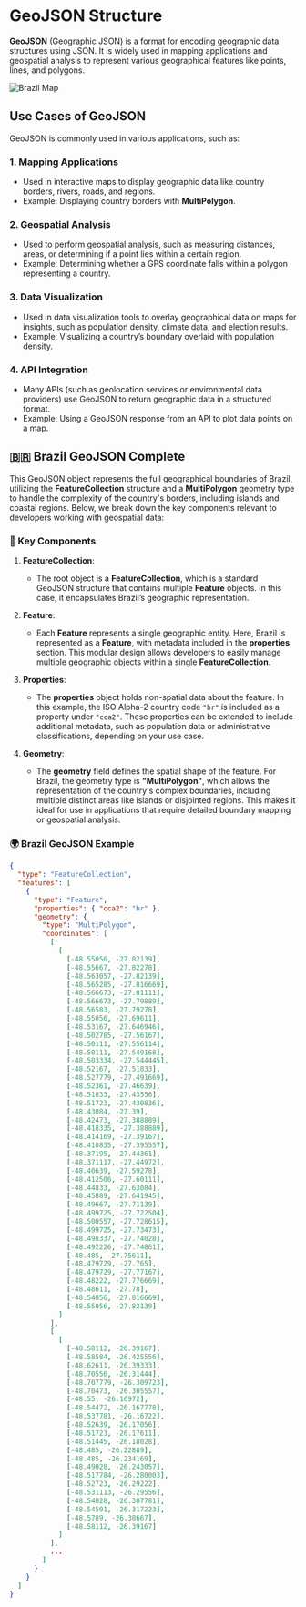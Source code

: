 # GeoJSON Structure

**GeoJSON** (Geographic JSON) is a format for encoding geographic data structures using JSON. It is widely used in mapping applications and geospatial analysis to represent various geographical features like points, lines, and polygons.

<img src="/assets/brazil-map.png" alt="Brazil Map">

## Use Cases of GeoJSON

GeoJSON is commonly used in various applications, such as:

### 1. **Mapping Applications**

- Used in interactive maps to display geographic data like country borders, rivers, roads, and regions.
- Example: Displaying country borders with **MultiPolygon**.

### 2. **Geospatial Analysis**

- Used to perform geospatial analysis, such as measuring distances, areas, or determining if a point lies within a certain region.
- Example: Determining whether a GPS coordinate falls within a polygon representing a country.

### 3. **Data Visualization**

- Used in data visualization tools to overlay geographical data on maps for insights, such as population density, climate data, and election results.
- Example: Visualizing a country’s boundary overlaid with population density.

### 4. **API Integration**

- Many APIs (such as geolocation services or environmental data providers) use GeoJSON to return geographic data in a structured format.
- Example: Using a GeoJSON response from an API to plot data points on a map.

## 🇧🇷 Brazil GeoJSON Complete

This GeoJSON object represents the full geographical boundaries of Brazil, utilizing the **FeatureCollection** structure and a **MultiPolygon** geometry type to handle the complexity of the country's borders, including islands and coastal regions. Below, we break down the key components relevant to developers working with geospatial data:

### 🔑 Key Components

1. **FeatureCollection**:
   - The root object is a **FeatureCollection**, which is a standard GeoJSON structure that contains multiple **Feature** objects. In this case, it encapsulates Brazil’s geographic representation.

2. **Feature**:
   - Each **Feature** represents a single geographic entity. Here, Brazil is represented as a **Feature**, with metadata included in the **properties** section. This modular design allows developers to easily manage multiple geographic objects within a single **FeatureCollection**.

3. **Properties**:
   - The **properties** object holds non-spatial data about the feature. In this example, the ISO Alpha-2 country code `"br"` is included as a property under `"cca2"`. These properties can be extended to include additional metadata, such as population data or administrative classifications, depending on your use case.

4. **Geometry**:
   - The **geometry** field defines the spatial shape of the feature. For Brazil, the geometry type is **"MultiPolygon"**, which allows the representation of the country's complex boundaries, including multiple distinct areas like islands or disjointed regions. This makes it ideal for use in applications that require detailed boundary mapping or geospatial analysis.

### 🌍 Brazil GeoJSON Example

```json
{
  "type": "FeatureCollection",
  "features": [
    {
      "type": "Feature",
      "properties": { "cca2": "br" },
      "geometry": {
        "type": "MultiPolygon",
        "coordinates": [
          [
            [
              [-48.55056, -27.82139],
              [-48.55667, -27.82278],
              [-48.563057, -27.82139],
              [-48.565285, -27.816669],
              [-48.566673, -27.81111],
              [-48.566673, -27.79889],
              [-48.56583, -27.79278],
              [-48.55056, -27.69611],
              [-48.53167, -27.646946],
              [-48.502785, -27.56167],
              [-48.50111, -27.556114],
              [-48.50111, -27.549168],
              [-48.503334, -27.544445],
              [-48.52167, -27.51833],
              [-48.527779, -27.491669],
              [-48.52361, -27.46639],
              [-48.51833, -27.43556],
              [-48.51723, -27.430836],
              [-48.43084, -27.39],
              [-48.42473, -27.388889],
              [-48.418335, -27.388889],
              [-48.414169, -27.39167],
              [-48.410835, -27.395557],
              [-48.37195, -27.44361],
              [-48.371117, -27.44972],
              [-48.40639, -27.59278],
              [-48.412506, -27.60111],
              [-48.44833, -27.63084],
              [-48.45889, -27.641945],
              [-48.49667, -27.71139],
              [-48.499725, -27.722504],
              [-48.500557, -27.728615],
              [-48.499725, -27.73473],
              [-48.498337, -27.74028],
              [-48.492226, -27.74861],
              [-48.485, -27.75611],
              [-48.479729, -27.765],
              [-48.479729, -27.77167],
              [-48.48222, -27.776669],
              [-48.48611, -27.78],
              [-48.54056, -27.816669],
              [-48.55056, -27.82139]
            ]
          ],
          [
            [
              [-48.58112, -26.39167],
              [-48.58584, -26.425556],
              [-48.62611, -26.39333],
              [-48.70556, -26.31444],
              [-48.707779, -26.309723],
              [-48.70473, -26.305557],
              [-48.55, -26.16972],
              [-48.54472, -26.167778],
              [-48.537781, -26.16722],
              [-48.52639, -26.17056],
              [-48.51723, -26.17611],
              [-48.51445, -26.18028],
              [-48.485, -26.22889],
              [-48.485, -26.234169],
              [-48.49028, -26.243057],
              [-48.517784, -26.280003],
              [-48.52723, -26.29222],
              [-48.531113, -26.29556],
              [-48.54028, -26.307781],
              [-48.54501, -26.317223],
              [-48.5789, -26.38667],
              [-48.58112, -26.39167]
            ]
          ],
          ...
        ]
      }
    }
  ]
}
```
